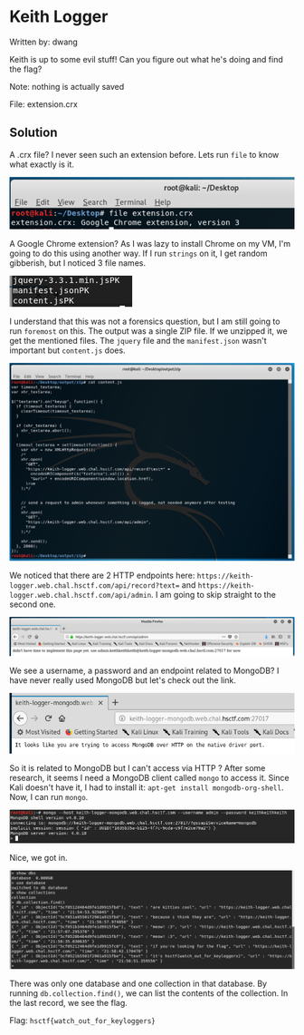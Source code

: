 # Keith Logger

Written by: dwang

Keith is up to some evil stuff! Can you figure out what he's doing and find the flag?

Note: nothing is actually saved

File: extension.crx

## Solution

A .crx file? I never seen such an extension before. Lets run ```file``` to know what exactly is it.

![](./1.png)

A Google Chrome extension? As I was lazy to install Chrome on my VM, I'm going to do this using another way. If I run ```strings``` on it, I get random gibberish, but I noticed 3 file names.

![](./2.png)

I understand that this was not a forensics question, but I am still going to run ```foremost``` on this. The output was a single ZIP file. If we unzipped it, we get the mentioned files. The ```jquery``` file and the ```manifest.json``` wasn't important but ```content.js``` does. 

![](./3.png)

We noticed that there are 2 HTTP endpoints here: ```https://keith-logger.web.chal.hsctf.com/api/record?text=``` and ```https://keith-logger.web.chal.hsctf.com/api/admin```. I am going to skip straight to the second one.

![](./4.png)

We see a username, a password and an endpoint related to MongoDB? I have never really used MongoDB but let's check out the link.

![](./5.png)

So it is related to MongoDB but I can't access via HTTP ? After some research, it seems I need a MongoDB client called ```mongo``` to access it. Since Kali doesn't have it, I had to install it: ```apt-get install mongodb-org-shell```. Now, I can run ```mongo```.

![](./6.png)

Nice, we got in. 

![](./7.png)

There was only one database and one collection in that database. By running ```db.collection.find()```, we can list the contents of the collection. In the last record, we see the flag.

Flag: ```hsctf{watch_out_for_keyloggers}```